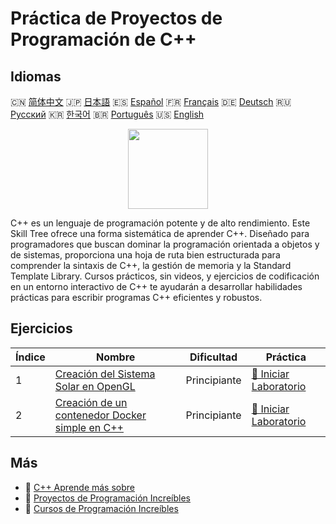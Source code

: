 # Práctica de Proyectos de Programación de C++

## Idiomas

🇨🇳 [简体中文](README_zh.md) 🇯🇵 [日本語](README_ja.md) 🇪🇸 [Español](README_es.md) 🇫🇷 [Français](README_fr.md) 🇩🇪 [Deutsch](README_de.md) 🇷🇺 [Русский](README_ru.md) 🇰🇷 [한국어](README_ko.md) 🇧🇷 [Português](README_pt.md) 🇺🇸 [English](README.md) 

<div align="center">
<img width="128px" src="https://file.labex.io/path/kjx58efaCNu0.png">
</div>

C++ es un lenguaje de programación potente y de alto rendimiento. Este Skill Tree ofrece una forma sistemática de aprender C++. Diseñado para programadores que buscan dominar la programación orientada a objetos y de sistemas, proporciona una hoja de ruta bien estructurada para comprender la sintaxis de C++, la gestión de memoria y la Standard Template Library. Cursos prácticos, sin videos, y ejercicios de codificación en un entorno interactivo de C++ te ayudarán a desarrollar habilidades prácticas para escribir programas C++ eficientes y robustos.

## Ejercicios

|   Índice | Nombre                                                                                                                          | Dificultad   | Práctica                                                                                                |
|----------|---------------------------------------------------------------------------------------------------------------------------------|--------------|---------------------------------------------------------------------------------------------------------|
|        1 | [Creación del Sistema Solar en OpenGL](https://labex.io/es/courses/project-creating-the-solar-system-in-opengl)                 | Principiante | [🚀 Iniciar Laboratorio](https://labex.io/es/courses/project-creating-the-solar-system-in-opengl)       |
|        2 | [Creación de un contenedor Docker simple en C++](https://labex.io/es/courses/project-creating-a-simple-docker-container-in-cpp) | Principiante | [🚀 Iniciar Laboratorio](https://labex.io/es/courses/project-creating-a-simple-docker-container-in-cpp) |

## Más

- 🔗 [C++ Aprende más sobre](https://labex.io/es/skilltrees/cpp)
- 🔗 [Proyectos de Programación Increíbles](https://github.com/labex-labs/awesome-programming-projects)
- 🔗 [Cursos de Programación Increíbles](https://github.com/labex-labs/awesome-programming-courses)

